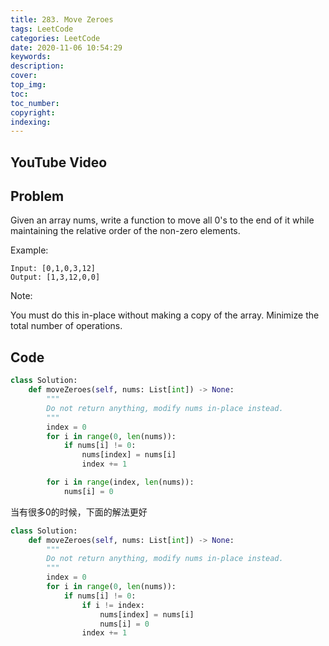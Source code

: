 ```yaml
---
title: 283. Move Zeroes
tags: LeetCode
categories: LeetCode
date: 2020-11-06 10:54:29
keywords:
description:
cover:
top_img:
toc:
toc_number:
copyright:
indexing:
---
```

## YouTube Video


## Problem
Given an array nums, write a function to move all 0's to the end of it while maintaining the relative order of the non-zero elements.

Example:
```
Input: [0,1,0,3,12]
Output: [1,3,12,0,0]
```
Note:

You must do this in-place without making a copy of the array.
Minimize the total number of operations.

## Code
```python
class Solution:
    def moveZeroes(self, nums: List[int]) -> None:
        """
        Do not return anything, modify nums in-place instead.
        """
        index = 0
        for i in range(0, len(nums)):
            if nums[i] != 0:
                nums[index] = nums[i]
                index += 1

        for i in range(index, len(nums)):
            nums[i] = 0
```

当有很多0的时候，下面的解法更好
```python
class Solution:
    def moveZeroes(self, nums: List[int]) -> None:
        """
        Do not return anything, modify nums in-place instead.
        """
        index = 0
        for i in range(0, len(nums)):
            if nums[i] != 0:
                if i != index:
                    nums[index] = nums[i]
                    nums[i] = 0
                index += 1
```